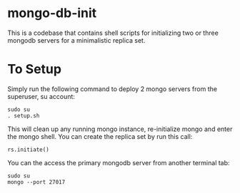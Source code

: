 # mongo-db-init

This is a codebase that contains shell scripts for initializing two or three mongodb servers for a minimalistic replica set.

# To Setup

Simply run the following command to deploy 2 mongo servers from the superuser, su account:
```
sudo su
. setup.sh
```
This will clean up any running mongo instance, re-initialize mongo and enter the mongo shell. You can create the replica set by run this call:
```
rs.initiate()
```
You can the access the primary mongodb server from another terminal tab:
```
sudo su
mongo --port 27017
```